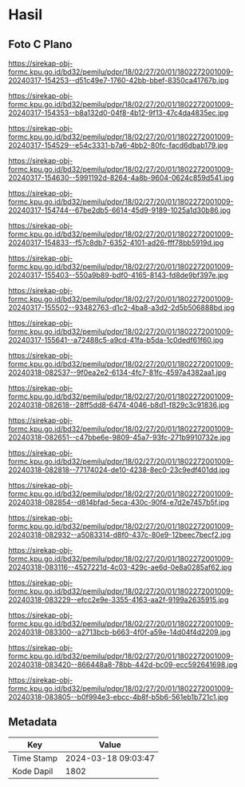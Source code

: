 # Hasil

## Foto C Plano

https://sirekap-obj-formc.kpu.go.id/bd32/pemilu/pdpr/18/02/27/20/01/1802272001009-20240317-154253--d51c49e7-1760-42bb-bbef-8350ca41767b.jpg

https://sirekap-obj-formc.kpu.go.id/bd32/pemilu/pdpr/18/02/27/20/01/1802272001009-20240317-154353--b8a132d0-04f8-4b12-9f13-47c4da4835ec.jpg

https://sirekap-obj-formc.kpu.go.id/bd32/pemilu/pdpr/18/02/27/20/01/1802272001009-20240317-154529--e54c3331-b7a6-4bb2-80fc-facd6dbab179.jpg

https://sirekap-obj-formc.kpu.go.id/bd32/pemilu/pdpr/18/02/27/20/01/1802272001009-20240317-154630--5991192d-8264-4a8b-9604-0624c859d541.jpg

https://sirekap-obj-formc.kpu.go.id/bd32/pemilu/pdpr/18/02/27/20/01/1802272001009-20240317-154744--67be2db5-6614-45d9-9189-1025a1d30b86.jpg

https://sirekap-obj-formc.kpu.go.id/bd32/pemilu/pdpr/18/02/27/20/01/1802272001009-20240317-154833--f57c8db7-6352-4101-ad26-fff78bb5919d.jpg

https://sirekap-obj-formc.kpu.go.id/bd32/pemilu/pdpr/18/02/27/20/01/1802272001009-20240317-155403--550a9b89-bdf0-4165-8143-fd8de9bf397e.jpg

https://sirekap-obj-formc.kpu.go.id/bd32/pemilu/pdpr/18/02/27/20/01/1802272001009-20240317-155502--93482763-d1c2-4ba8-a3d2-2d5b506888bd.jpg

https://sirekap-obj-formc.kpu.go.id/bd32/pemilu/pdpr/18/02/27/20/01/1802272001009-20240317-155641--a72488c5-a9cd-41fa-b5da-1c0dedf61f60.jpg

https://sirekap-obj-formc.kpu.go.id/bd32/pemilu/pdpr/18/02/27/20/01/1802272001009-20240318-082537--9f0ea2e2-6134-4fc7-81fc-4597a4382aa1.jpg

https://sirekap-obj-formc.kpu.go.id/bd32/pemilu/pdpr/18/02/27/20/01/1802272001009-20240318-082618--28ff5dd8-6474-4046-b8d1-f829c3c91836.jpg

https://sirekap-obj-formc.kpu.go.id/bd32/pemilu/pdpr/18/02/27/20/01/1802272001009-20240318-082651--c47bbe6e-9809-45a7-93fc-271b9910732e.jpg

https://sirekap-obj-formc.kpu.go.id/bd32/pemilu/pdpr/18/02/27/20/01/1802272001009-20240318-082818--77174024-de10-4238-8ec0-23c9edf401dd.jpg

https://sirekap-obj-formc.kpu.go.id/bd32/pemilu/pdpr/18/02/27/20/01/1802272001009-20240318-082854--d814bfad-5eca-430c-90f4-e7d2e7457b5f.jpg

https://sirekap-obj-formc.kpu.go.id/bd32/pemilu/pdpr/18/02/27/20/01/1802272001009-20240318-082932--a5083314-d8f0-437c-80e9-12beec7becf2.jpg

https://sirekap-obj-formc.kpu.go.id/bd32/pemilu/pdpr/18/02/27/20/01/1802272001009-20240318-083116--4527221d-4c03-429c-ae6d-0e8a0285af62.jpg

https://sirekap-obj-formc.kpu.go.id/bd32/pemilu/pdpr/18/02/27/20/01/1802272001009-20240318-083229--efcc2e9e-3355-4163-aa2f-9199a2635915.jpg

https://sirekap-obj-formc.kpu.go.id/bd32/pemilu/pdpr/18/02/27/20/01/1802272001009-20240318-083300--a2713bcb-b663-4f0f-a59e-14d04f4d2209.jpg

https://sirekap-obj-formc.kpu.go.id/bd32/pemilu/pdpr/18/02/27/20/01/1802272001009-20240318-083420--866448a8-78bb-442d-bc09-ecc592641698.jpg

https://sirekap-obj-formc.kpu.go.id/bd32/pemilu/pdpr/18/02/27/20/01/1802272001009-20240318-083805--b0f994e3-ebcc-4b8f-b5b6-561eb1b721c1.jpg


## Metadata

| Key        | Value               |
| ---------- | ------------------- |
| Time Stamp | 2024-03-18 09:03:47 |
| Kode Dapil | 1802                |



